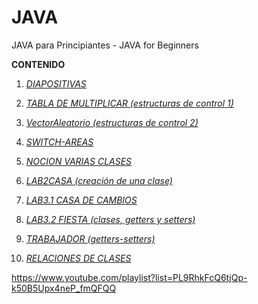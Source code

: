 # JAVA
JAVA para Principiantes - 
JAVA for Beginners

**CONTENIDO**

1. [*DIAPOSITIVAS*](https://github.com/laucamidiaz3008/JAVA/tree/main/DIAPOSITIVAS)

2. [*TABLA DE MULTIPLICAR (estructuras de control 1)*](https://github.com/laucamidiaz3008/JAVA/tree/main/TABLA%20DE%20MULTIPLICAR)

3. [*VectorAleatorio (estructuras de control 2)*](https://github.com/laucamidiaz3008/JAVA/tree/main/VectorAleatorio) 

4. [*SWITCH-AREAS*](https://github.com/laucamidiaz3008/JAVA/tree/main/SWITCH%20-%20AREAS) 

5. [*NOCION VARIAS CLASES*](https://github.com/laucamidiaz3008/JAVA/tree/main/NOCION%20VARIAS%20CLASES) 

6. [*LAB2CASA (creación de una clase)*](https://github.com/laucamidiaz3008/JAVA/tree/main/LAB2CASA) 

7. [*LAB3.1 CASA DE CAMBIOS*](https://github.com/laucamidiaz3008/JAVA/tree/main/LAB1311)

8. [*LAB3.2 FIESTA (clases, getters y setters)*](https://github.com/laucamidiaz3008/JAVA/tree/main/LAB3.2%20FIESTA)

9. [*TRABAJADOR (getters-setters)*](https://github.com/laucamidiaz3008/JAVA/tree/main/TRABAJADOR)

10. [*RELACIONES DE CLASES*](https://github.com/laucamidiaz3008/JAVA/tree/main/RELACIONES%20DE%20CLASES)


https://www.youtube.com/playlist?list=PL9RhkFcQ6tjQp-k50B5Upx4neP_fmQFQQ
